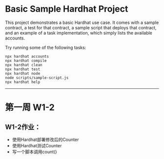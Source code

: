 # Basic Sample Hardhat Project

This project demonstrates a basic Hardhat use case. It comes with a sample contract, a test for that contract, a sample script that deploys that contract, and an example of a task implementation, which simply lists the available accounts.

Try running some of the following tasks:

```shell
npx hardhat accounts
npx hardhat compile
npx hardhat clean
npx hardhat test
npx hardhat node
node scripts/sample-script.js
npx hardhat help
```
---
# 第一周 W1-2
## W1-2作业：
* 使用Hardhat部署修改后的Counter
* 使用Hardhat测试Counter
* 写一个脚本调用count()
